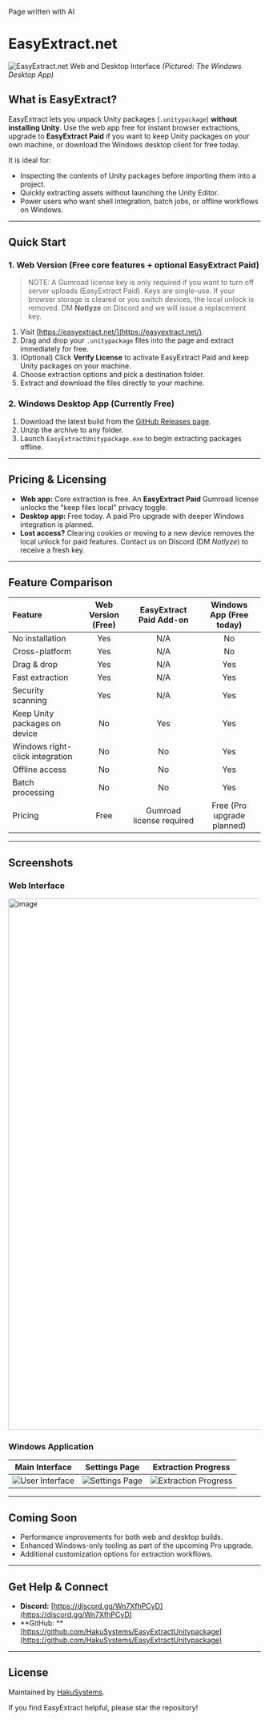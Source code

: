 Page written with AI
# EasyExtract.net

![EasyExtract.net Web and Desktop Interface](https://github.com/user-attachments/assets/d17b4012-aa7b-457c-8cef-bcd96a83f682)
*(Pictured: The Windows Desktop App)*

## What is EasyExtract?

EasyExtract lets you unpack Unity packages (`.unitypackage`) **without installing Unity**. Use the web app free for
instant browser extractions, upgrade to **EasyExtract Paid** if you want to keep Unity packages on your own machine, or
download the Windows desktop client for free today.

It is ideal for:

- Inspecting the contents of Unity packages before importing them into a project.
- Quickly extracting assets without launching the Unity Editor.
- Power users who want shell integration, batch jobs, or offline workflows on Windows.

---

## Quick Start

### 1. Web Version (Free core features + optional EasyExtract Paid)

> NOTE: A Gumroad license key is only required if you want to turn off server uploads (EasyExtract Paid). Keys are
> single-use. If your browser storage is cleared or you switch devices, the local unlock is removed. DM **Notlyze** on
> Discord and we will issue a replacement key.

1. Visit [https://easyextract.net/](https://easyextract.net/).
2. Drag and drop your `.unitypackage` files into the page and extract immediately for free.
3. (Optional) Click **Verify License** to activate EasyExtract Paid and keep Unity packages on your machine.
4. Choose extraction options and pick a destination folder.
5. Extract and download the files directly to your machine.

### 2. Windows Desktop App (Currently Free)

1. Download the latest build from
   the [GitHub Releases page](https://github.com/HakuSystems/EasyExtractUnitypackage/releases).
2. Unzip the archive to any folder.
3. Launch `EasyExtractUnitypackage.exe` to begin extracting packages offline.

---

## Pricing & Licensing

- **Web app:** Core extraction is free. An **EasyExtract Paid** Gumroad license unlocks the "keep files local" privacy toggle.
- **Desktop app:** Free today. A paid Pro upgrade with deeper Windows integration is planned.
- **Lost access?** Clearing cookies or moving to a new device removes the local unlock for paid features. Contact us on Discord (DM *Notlyze*) to receive a fresh key.

---

## Feature Comparison

| Feature                         | Web Version (Free) | EasyExtract Paid Add-on | Windows App (Free today) |
|:--------------------------------|:------------------:|:-----------------------:|:------------------------:|
| No installation                 |        Yes         |          N/A            |           No             |
| Cross-platform                  |        Yes         |          N/A            |           No             |
| Drag & drop                     |        Yes         |          N/A            |           Yes            |
| Fast extraction                 |        Yes         |          N/A            |           Yes            |
| Security scanning               |        Yes         |          N/A            |           Yes            |
| Keep Unity packages on device   |         No         |           Yes           |           Yes            |
| Windows right-click integration |         No         |           No            |           Yes            |
| Offline access                  |         No         |           No            |           Yes            |
| Batch processing                |         No         |           No            |           Yes            |
| Pricing                         |        Free        | Gumroad license required | Free (Pro upgrade planned) |

---

## Screenshots

### Web Interface

<img width="1280" height="1062" alt="image" src="https://github.com/user-attachments/assets/2790f520-76e0-4a14-8660-16cc11148efc" />


### Windows Application

| Main Interface | Settings Page | Extraction Progress |
|:---:|:---:|:---:|
| ![User Interface](https://github.com/user-attachments/assets/d17b4012-aa7b-457c-8cef-bcd96a83f682) | ![Settings Page](https://github.com/user-attachments/assets/cb7edfd9-13d7-4b8c-8109-fe91b0a93080) | ![Extraction Progress](https://github.com/user-attachments/assets/b4064b64-a8a7-4254-8cde-167d8a1a88ab) |

---

## Coming Soon

- Performance improvements for both web and desktop builds.
- Enhanced Windows-only tooling as part of the upcoming Pro upgrade.
- Additional customization options for extraction workflows.

---

## Get Help & Connect

- **Discord:** [https://discord.gg/Wn7XfhPCyD](https://discord.gg/Wn7XfhPCyD)
- **GitHub:
  ** [https://github.com/HakuSystems/EasyExtractUnitypackage](https://github.com/HakuSystems/EasyExtractUnitypackage)

---

## License

Maintained by [HakuSystems](https://github.com/HakuSystems).

If you find EasyExtract helpful, please star the repository!
